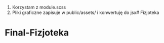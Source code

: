 1. Korzystam z module.scss
2. Pliki graficzne zapisuje w public/assets/ i konwertuję do jsx# Fizjoteka
# Final-Fizjoteka
